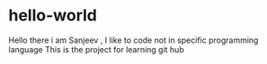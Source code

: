 # hello-world
Hello there i am Sanjeev , I like to code not in specific programming language 
This is the project for learning git hub
